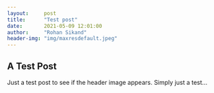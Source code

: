 ```yaml
---
layout:     post
title:      "Test post"
date:       2021-05-09 12:01:00
author:     "Rohan Sikand"
header-img: "img/maxresdefault.jpeg" 
---
```


## A Test Post 

Just a test post to see if the header image appears. Simply just a test...

